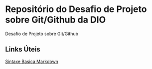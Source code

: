 # Repositório do Desafio de Projeto sobre Git/Github da DIO
Desafio de Projeto sobre Git/Github


## Links Úteis
[Sintaxe Basica Markdown](https://www.markdownguide.org/basic-syntax/)
